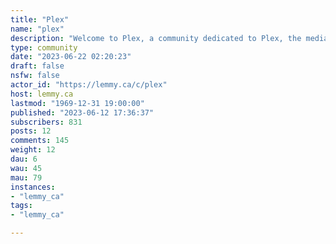 ```yaml
---
title: "Plex" 
name: "plex"
description: "Welcome to Plex, a community dedicated to Plex, the media server/client solution for enjoying your media!"
type: community
date: "2023-06-22 02:20:23"
draft: false
nsfw: false
actor_id: "https://lemmy.ca/c/plex"
host: lemmy.ca
lastmod: "1969-12-31 19:00:00"
published: "2023-06-12 17:36:37"
subscribers: 831
posts: 12
comments: 145
weight: 12
dau: 6
wau: 45
mau: 79
instances:
- "lemmy_ca"
tags: 
- "lemmy_ca"

---
```

